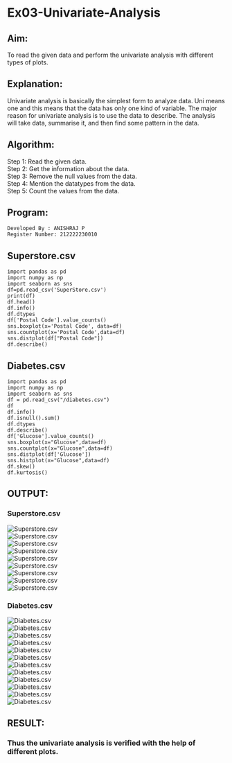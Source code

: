 # Ex03-Univariate-Analysis
## Aim:
To read the given data and perform the univariate analysis with different types of plots.
## Explanation:
Univariate analysis is basically the simplest form to analyze data. Uni means one and this means
that the data has only one kind of variable. The major reason for univariate analysis is to use the
data to describe. The analysis will take data, summarise it, and then find some pattern in the data.
## Algorithm:
Step 1: Read the given data.<br/>
Step 2: Get the information about the data.<br/>
Step 3: Remove the null values from the data.<br/>
Step 4: Mention the datatypes from the data.<br/>
Step 5: Count the values from the data.<br/>
## Program:
```
Developed By : ANISHRAJ P
Register Number: 212222230010
```
## Superstore.csv
```
import pandas as pd
import numpy as np
import seaborn as sns
df=pd.read_csv('SuperStore.csv')
print(df)
df.head()
df.info()
df.dtypes
df['Postal Code'].value_counts()
sns.boxplot(x='Postal Code', data=df)
sns.countplot(x='Postal Code',data=df)
sns.distplot(df["Postal Code"])
df.describe()
```
## Diabetes.csv
```
import pandas as pd
import numpy as np
import seaborn as sns
df = pd.read_csv("/diabetes.csv")
df
df.info()
df.isnull().sum()
df.dtypes
df.describe()
df['Glucose'].value_counts()
sns.boxplot(x="Glucose",data=df)
sns.countplot(x="Glucose",data=df)
sns.distplot(df['Glucose'])
sns.histplot(x="Glucose",data=df)
df.skew()
df.kurtosis()
```
## OUTPUT:
### Superstore.csv
![Superstore.csv](1.png)<br/>
![Superstore.csv](2.png)<br/>
![Superstore.csv](3.png)<br/>
![Superstore.csv](4.png)<br/>
![Superstore.csv](5.png)<br/>
![Superstore.csv](6.png)<br/>
![Superstore.csv](7.png)<br/>
![Superstore.csv](8.png)<br/>
![Superstore.csv](9.png)<br/>
### Diabetes.csv
![Diabetes.csv](10.png)<br/>
![Diabetes.csv](11.png)<br/>
![Diabetes.csv](12.png)<br/>
![Diabetes.csv](13.png)<br/>
![Diabetes.csv](14.png)<br/>
![Diabetes.csv](15.png)<br/>
![Diabetes.csv](16.png)<br/>
![Diabetes.csv](17.png)<br/>
![Diabetes.csv](18.png)<br/>
![Diabetes.csv](19.png)<br/>
![Diabetes.csv](20.png)<br/>
![Diabetes.csv](21.png)<br/>
## RESULT:
### Thus the univariate analysis is verified with the help of different plots.